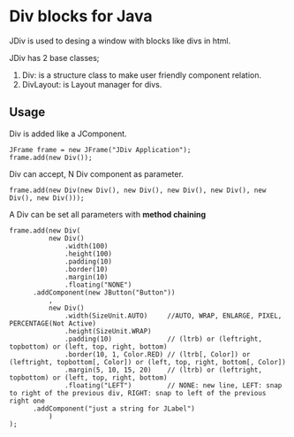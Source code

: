 # Div blocks for Java
JDiv is used to desing a window with blocks like divs in html.

JDiv has 2 base classes;
1) Div: is a structure class to make user friendly component relation.
2) DivLayout: is Layout manager for divs.

## Usage
Div is added like a JComponent.

    JFrame frame = new JFrame("JDiv Application"); 
    frame.add(new Div());

Div can accept, N Div component as parameter.

    frame.add(new Div(new Div(), new Div(), new Div(), new Div(), new Div(), new Div()));

A Div can be set all parameters with **method chaining**

    frame.add(new Div(
              new Div()
                  .width(100)
                  .height(100)
                  .padding(10) 
                  .border(10)
                  .margin(10)
                  .floating("NONE")
		  .addComponent(new JButton("Button"))
              ,
              new Div()
                  .width(SizeUnit.AUTO)     //AUTO, WRAP, ENLARGE, PIXEL, PERCENTAGE(Not Active)
                  .height(SizeUnit.WRAP)
                  .padding(10)              // (ltrb) or (leftright, topbottom) or (left, top, right, bottom)
                  .border(10, 1, Color.RED) // (ltrb[, Color]) or (leftright, topbottom[, Color]) or (left, top, right, bottom[, Color])
                  .margin(5, 10, 15, 20)    // (ltrb) or (leftright, topbottom) or (left, top, right, bottom)
                  .floating("LEFT")         // NONE: new line, LEFT: snap to right of the previous div, RIGHT: snap to left of the previous right one
		  .addComponent("just a string for JLabel")
	          )
	);
